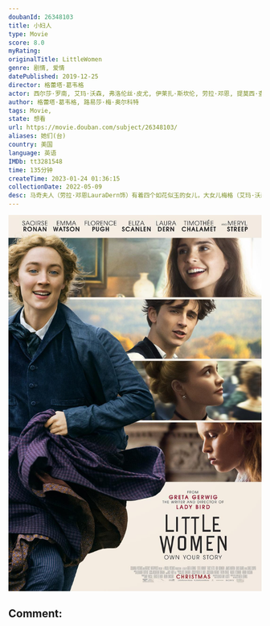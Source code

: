 ```yaml
---
doubanId: 26348103
title: 小妇人
type: Movie
score: 8.0
myRating: 
originalTitle: LittleWomen
genre: 剧情, 爱情
datePublished: 2019-12-25
director: 格蕾塔·葛韦格
actor: 西尔莎·罗南, 艾玛·沃森, 弗洛伦丝·皮尤, 伊莱扎·斯坎伦, 劳拉·邓恩, 提莫西·查拉梅, 梅丽尔·斯特里普, 鲍勃·奥登科克, 詹姆斯·诺顿, 路易·加瑞尔, 克里斯·库珀, 崔西·莱茨, 艾比·奎因, 萨沙·弗若洛娃, 莉莉·恩格勒特, 爱德华德·弗莱彻, 杰妮·霍蒂谢尔, 多梅尼克·阿尔迪诺, 汤姆·斯特拉特福, 托马斯·马里亚诺, 哈德莉·罗宾逊, 杰米·加扎里安, 泰勒·乔格森, 玛丽安·普朗科特, 埃德加·达马提安, undefined
author: 格蕾塔·葛韦格, 路易莎·梅·奥尔科特
tags: Movie, 
state: 想看
url: https://movie.douban.com/subject/26348103/
aliases: 她们(台)
country: 美国
language: 英语
IMDb: tt3281548
time: 135分钟
createTime: 2023-01-24 01:36:15
collectionDate: 2022-05-09
desc: 马奇夫人（劳拉·邓恩LauraDern饰）有着四个如花似玉的女儿，大女儿梅格（艾玛·沃森EmmaWatson饰）拥有着美丽的外表，和对于爱情的天真憧憬。二女儿乔（西尔莎·罗南Saoir...
---
```


![image](assets/p2572813215.jpg)

Comment: 
---

